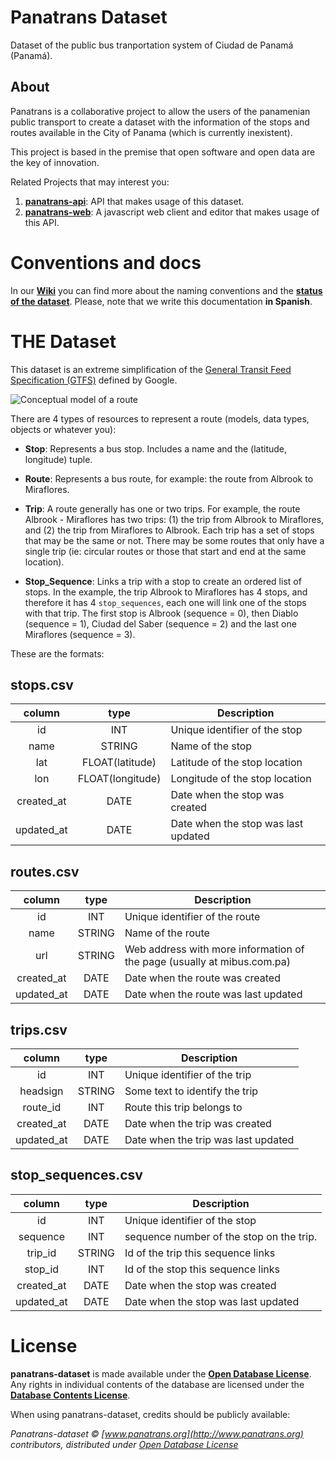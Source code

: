 # Panatrans Dataset

Dataset of the public bus tranportation system of Ciudad de Panamá (Panamá).

## About
Panatrans is a collaborative project to allow the users of the panamenian public transport to create a dataset with the information of the stops and routes available in the City of Panama (which is currently inexistent).

This project is based in the premise that open software and open data are the key of innovation.

Related Projects that may interest you:

1. __[panatrans-api](https://github.com/merlos/panatrans-api)__: API that makes usage of this dataset.
2. __[panatrans-web](https://github.com/merlos/panatrans-web)__: A javascript web client and editor that makes usage of this API.

# Conventions and docs

In our __[Wiki](https://github.com/merlos/panatrans-dataset/wiki)__ you can find more about the naming conventions and the __[status of the dataset](https://github.com/merlos/panatrans-dataset/wiki/Estado-Rutas-Metrobus)__. Please, note that we write this documentation __in Spanish__.

# THE Dataset

This dataset is an extreme simplification of the [General Transit Feed Specification (GTFS)](https://developers.google.com/transit/gtfs/) defined by Google. 

![Conceptual model of a route](http://www.merlos.org/panatrans-api/conceptual_route.png "Conceptual model of a route")

There are 4 types of resources to represent a route (models, data types, objects or whatever you):

* __Stop__: Represents a bus stop. Includes a name and the (latitude, longitude) tuple.

* __Route__: Represents a bus route, for example: the route from Albrook to Miraflores.

* __Trip__: A route generally has one or two trips. For example, the route Albrook - Miraflores has two trips: (1) the trip from Albrook to Miraflores, and (2) the trip from Miraflores to Albrook. Each trip has a set of stops that may be the same or not. There may be some routes that only have a single trip (ie: circular routes or those that start and end at the same location). 

* __Stop_Sequence__: Links a trip with a stop to create an ordered list of stops. In the example, the trip Albrook to Miraflores has 4 stops, and therefore it has 4 `stop_sequences`, each one will link one of the stops with that trip. The first stop is Albrook (sequence = 0), then Diablo (sequence = 1), Ciudad del Saber (sequence = 2) and the last one Miraflores (sequence = 3).

These are the formats:

## stops.csv
| column        | type            | Description                         
| :------------:|:---------------:| ------------------------------------
| id            | INT             | Unique identifier of the stop       
| name          | STRING          | Name of the stop                    
| lat           | FLOAT(latitude) | Latitude of the stop location       
| lon           | FLOAT(longitude)| Longitude of the stop location 
| created_at    | DATE            | Date when the stop was created
| updated_at    | DATE            | Date when the stop was last updated 


## routes.csv
| column        | type          | Description                         
|:-------------:|:-------------:| ------------------------------------
| id            | INT           | Unique identifier of the route       
| name          | STRING        | Name of the route 
| url           | STRING        | Web address with more information of the page (usually at mibus.com.pa)
| created_at    | DATE          | Date when the route was created
| updated_at    | DATE          | Date when the route was last updated 


## trips.csv
| column        | type            | Description                         
| :------------:|:---------------:| ------------------------------------
| id            | INT             | Unique identifier of the trip     
| headsign      | STRING          | Some text to identify the trip                    
| route_id      | INT			        | Route this trip belongs to
| created_at    | DATE            | Date when the trip was created
| updated_at    | DATE            | Date when the trip was last updated 


## stop_sequences.csv
| column        | type            | Description                         
| :------------:|:---------------:| ------------------------------------
| id            | INT             | Unique identifier of the stop       
| sequence      | INT             | sequence number of the stop on the trip.
| trip_id       | STRING          | Id of the trip this sequence links                  
| stop_id       | INT			        | Id of the stop this sequence links
| created_at    | DATE            | Date when the stop was created
| updated_at    | DATE            | Date when the stop was last updated 


# License

__panatrans-dataset__ is made available under the __[Open Database License](http://opendatacommons.org/licenses/odbl/1.0/)__. Any rights in individual contents of the database are licensed under the __[Database Contents License](http://opendatacommons.org/licenses/dbcl/1.0/)__.

When using panatrans-dataset, credits should be publicly available:  

  _Panatrans-dataset © [www.panatrans.org](http://www.panatrans.org) contributors, distributed under [Open Database License](http://opendatacommons.org/licenses/odbl/1.0/)_



